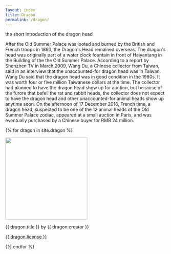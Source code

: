 ```yaml
---
layout: index
title: Dragon
permalink: /dragon/
---
```

the short introduction of the dragon head

After the Old Summer Palace was looted and burned by the British and French troops in 1860, the Dragon's Head remained overseas. The dragon's head was originally part of a water clock fountain in front of Haiyantang in the Building of the the Old Summer Palace.
According to a report by Shenzhen TV in March 2009, Wang Du, a Chinese collector from Taiwan, said in an interview that the unaccounted-for dragon head was in Taiwan. Wang Du said that the dragon head was in good condition in the 1980s. It was worth four or five million Taiwanese dollars at the time. The collector had planned to have the dragon head show up for auction, but because of the furore that befell the rat and rabbit heads, the collector does not expect to have the dragon head and other unaccounted-for animal heads show up anytime soon.
On the afternoon of 17 December 2018, French time, a dragon head, suspected to be one of the 12 animal heads of the Old Summer Palace zodiac, appeared at a small auction in Paris, and was eventually purchased by a Chinese buyer for RMB 24 million.

{% for dragon in site.dragon %}

<img src="{{ dragon.image-url }}" width = 256>
<p>{{ dragon.title }} by {{ dragon.creator }}</p>
<p><a href="{{ dragon.license-url }}">{{ dragon.license }}</a></p>

{% endfor %}